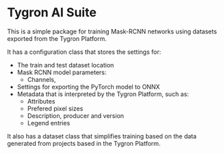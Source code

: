 # Tygron AI Suite
This is a simple package for training Mask-RCNN networks using datasets exported from the Tygron Platform.

It has a configuration class that stores the settings for:
* The train and test dataset location
* Mask RCNN model parameters:
  * Channels, 
* Settings for exporting the PyTorch model to ONNX
* Metadata that is interpreted by the Tygron Platform, such as:
  * Attributes
  * Prefered pixel sizes
  * Description, producer and version
  * Legend entries

It also has a dataset class that simplifies training based on the data generated from projects based in the Tygron Platform.
